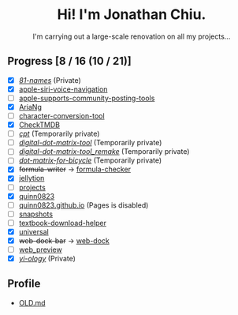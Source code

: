 <h1 align=center>Hi! I'm Jonathan Chiu.</h1>

<p align="center">I'm carrying out a large-scale renovation on all my projects...</p>

## Progress [8 / 16 (10 / 21)]

- [x] *[81-names](https://github.com/quinn0823/81-names)* (Private)
- [x] [apple-siri-voice-navigation](https://github.com/quinn0823/apple-siri-voice-navigation)
- [ ] [apple-supports-community-posting-tools](https://github.com/quinn0823/apple-supports-community-posting-tools)
- [x] [AriaNg](https://github.com/quinn0823/AriaNg)
- [ ] [character-conversion-tool](https://github.com/quinn0823/character-conversion-tool)
- [x] [CheckTMDB](https://github.com/quinn0823/CheckTMDB)
- [ ] *[cpt](https://github.com/quinn0823/cpt)* (Temporarily private)
- [ ] *[digital-dot-matrix-tool](https://github.com/quinn0823/digital-dot-matrix-tool)* (Temporarily private)
- [ ] *[digital-dot-matrix-tool_remake](https://github.com/quinn0823/digital-dot-matrix-tool_remake)* (Temporarily private)
- [ ] *[dot-matrix-for-bicycle](https://github.com/quinn0823/dot-matrix-for-bicycle)* (Temporarily private)
- [x] ~~formula-writer~~ → [formula-checker](https://github.com/quinn0823/formula-checker)
- [x] [jellytion](https://github.com/quinn0823/jellytion)
- [ ] [projects](https://github.com/quinn0823/projects)
- [x] [quinn0823](https://github.com/quinn0823/quinn0823)
- [ ] [quinn0823.github.io](https://github.com/quinn0823/quinn0823.github.io) (Pages is disabled)
- [ ] [snapshots](https://github.com/quinn0823/snapshots)
- [ ] [textbook-download-helper](https://github.com/quinn0823/textbook-download-helper)
- [x] [universal](https://github.com/quinn0823/universal)
- [x] ~~web-dock-bar~~ → [web-dock](https://github.com/quinn0823/web-dock)
- [ ] [web_preview](https://github.com/quinn0823/web_preview)
- [x] *[yi-ology](https://github.com/quinn0823/yi-ology)* (Private)

## Profile

- [OLD.md](./OLD.md)
